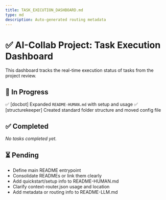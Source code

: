 ```yaml
---
title: TASK_EXECUTION_DASHBOARD.md
type: md
description: Auto-generated routing metadata
---
```


# ✅ AI-Collab Project: Task Execution Dashboard

This dashboard tracks the real-time execution status of tasks from the project review.

## 🚧 In Progress
✅ [docbot] Expanded `README-HUMAN.md` with setup and usage
✅ [structurekeeper] Created standard folder structure and moved config file

## ✅ Completed
*No tasks completed yet.*

## ⏳ Pending
- Define main README entrypoint
- Consolidate READMEs or link them clearly
- Add quickstart/setup info to README-HUMAN.md
- Clarify context-router.json usage and location
- Add metadata or routing info to README-LLM.md


<!-- linked feature: memory bank -->
<!-- linked feature: pipelines -->
<!-- linked feature: agents -->